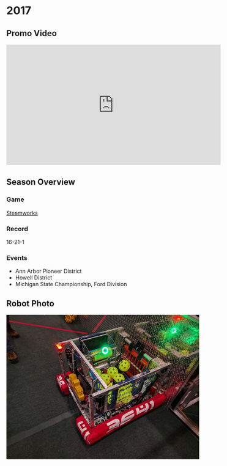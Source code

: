 # 2017

## Promo Video

<iframe width="560" height="315" src="https://www.youtube.com/embed/qzJXDYG0yug?si=wTNzoOc0OKnHCuNO" title="YouTube video player" frameborder="0" allow="accelerometer; autoplay; clipboard-write; encrypted-media; gyroscope; picture-in-picture; web-share" referrerpolicy="strict-origin-when-cross-origin" allowfullscreen></iframe>

## Season Overview

### Game

[Steamworks](https://www.youtube.com/watch?v=EMiNmJW7enI)

### Record

16-21-1

### Events

- Ann Arbor Pioneer District
- Howell District
- Michigan State Championship, Ford Division

## Robot Photo

![alt text](Media/2017_Robot.png)
